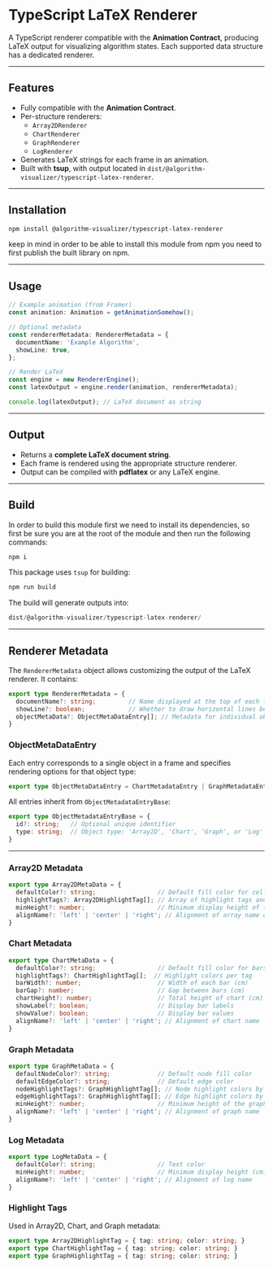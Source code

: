 # TypeScript LaTeX Renderer

A TypeScript renderer compatible with the **Animation Contract**, producing LaTeX output for visualizing algorithm states. Each supported data structure has a dedicated renderer.

---

## Features

- Fully compatible with the **Animation Contract**.
- Per-structure renderers:
    - `Array2DRenderer`
    - `ChartRenderer`
    - `GraphRenderer`
    - `LogRenderer`
- Generates LaTeX strings for each frame in an animation.
- Built with **tsup**, with output located in `dist/@algorithm-visualizer/typescript-latex-renderer`.

---

## Installation

```bash
npm install @algorithm-visualizer/typescript-latex-renderer
```

keep in mind in order to be able to install this module from npm you need to first publish the built library on npm.

---

## Usage

```ts
// Example animation (from Framer)
const animation: Animation = getAnimationSomehow();

// Optional metadata
const rendererMetadata: RendererMetadata = {
  documentName: 'Example Algorithm',
  showLine: true,
};

// Render LaTeX
const engine = new RendererEngine();
const latexOutput = engine.render(animation, rendererMetadata);

console.log(latexOutput); // LaTeX document as string
```

---

## Output

- Returns a **complete LaTeX document string**.
- Each frame is rendered using the appropriate structure renderer.
- Output can be compiled with **pdflatex** or any LaTeX engine.

---

## Build

In order to build this module first we need to install its dependencies, so first be sure you are at the root of the module and then run the following commands:

```bash
npm i
```

This package uses `tsup` for building:

```bash
npm run build
```

The build will generate outputs into:

```ts
dist/@algorithm-visualizer/typescript-latex-renderer/
```

---

## Renderer Metadata

The `RendererMetadata` object allows customizing the output of the LaTeX renderer. It contains:

```ts
export type RendererMetadata = {
  documentName?: string;         // Name displayed at the top of each frame/page
  showLine?: boolean;            // Whether to draw horizontal lines between objects in a frame
  objectMetaData?: ObjectMetaDataEntry[]; // Metadata for individual objects (Array2D, Chart, Graph, Log)
}
```
### ObjectMetaDataEntry

Each entry corresponds to a single object in a frame and specifies rendering options for that object type:

```ts
export type ObjectMetaDataEntry = ChartMetadataEntry | GraphMetadataEntry | Array2DMetadataEntry | LogMetadataEntry;
```

All entries inherit from `ObjectMetadataEntryBase`:

```ts
export type ObjectMetadataEntryBase = {
  id?: string;   // Optional unique identifier
  type: string;  // Object type: 'Array2D', 'Chart', 'Graph', or 'Log'
}
```

---

### Array2D Metadata

```ts
export type Array2DMetaData = {
  defaultColor?: string;                 // Default fill color for cells
  highlightTags?: Array2DHighlightTag[]; // Array of highlight tags and their colors
  minHeight?: number;                    // Minimum display height of the array (cm)
  alignName?: 'left' | 'center' | 'right'; // Alignment of array name on page
}
```

### Chart Metadata

```ts
export type ChartMetaData = {
  defaultColor?: string;                 // Default fill color for bars
  highlightTags?: ChartHighlightTag[];  // Highlight colors per tag
  barWidth?: number;                     // Width of each bar (cm)
  barGap?: number;                       // Gap between bars (cm)
  chartHeight?: number;                  // Total height of chart (cm)
  showLabel?: boolean;                   // Display bar labels
  showValue?: boolean;                   // Display bar values
  alignName?: 'left' | 'center' | 'right'; // Alignment of chart name
}
```

### Graph Metadata

```ts
export type GraphMetaData = {
  defaultNodeColor?: string;             // Default node fill color
  defaultEdgeColor?: string;             // Default edge color
  nodeHighlightTags?: GraphHighlightTag[]; // Node highlight colors by tag
  edgeHighlightTags?: GraphHighlightTag[]; // Edge highlight colors by tag
  minHeight?: number;                    // Minimum height of the graph display (cm)
  alignName?: 'left' | 'center' | 'right'; // Alignment of graph name
}
```

### Log Metadata

```ts
export type LogMetaData = {
  defaultColor?: string;                 // Text color
  minHeight?: number;                    // Minimum display height (cm)
  alignName?: 'left' | 'center' | 'right'; // Alignment of log name
}
```

### Highlight Tags

Used in Array2D, Chart, and Graph metadata:

```ts
export type Array2DHighlightTag = { tag: string; color: string; }
export type ChartHighlightTag = { tag: string; color: string; }
export type GraphHighlightTag = { tag: string; color: string; }
```